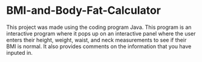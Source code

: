 # BMI-and-Body-Fat-Calculator
This project was made using the coding program Java. This program is an interactive program where it pops up on an interactive panel where the user enters their height, weight, waist, and neck measurements to see if their BMI is normal. It also provides comments on the information that you have inputed in.

